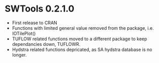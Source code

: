 # SWTools 0.2.1.0

* First release to CRAN
* Functions with limited general value removed from the package, i.e. IOTilePlot() 
* TUFLOW related functions moved to a different package to keep dependancies down, TUFLOWR.
* Hydstra related functions depricated, as SA hydstra database is no longer.
